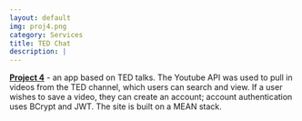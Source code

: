 ```yaml
---
layout: default
img: proj4.png
category: Services
title: TED Chat
description: |
---
```

<strong>[Project 4](http://charlieallen.github.io/wdi_final_front_end/#/)</strong> - an app based on TED talks.  The Youtube API was used to pull in videos from the TED channel, which users can search and view. If a user wishes to save a video, they can create an account; account authentication uses BCrypt and JWT.  The site is built on a MEAN stack.<br>